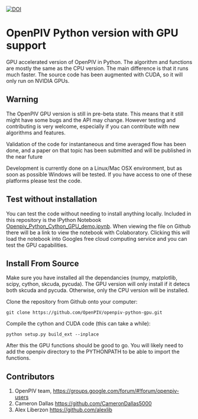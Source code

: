 
[![DOI](https://zenodo.org/badge/148214993.svg)](https://zenodo.org/badge/latestdoi/148214993)

# OpenPIV Python version with GPU support
GPU accelerated version of OpenPIV in Python. The algorithm and functions are mostly the same 
as the CPU version. The main difference is that it runs much faster. The source code has been 
augmented with CUDA, so it will only run on NVIDIA GPUs.


## Warning
The OpenPIV GPU version is still in pre-beta state. This means that
it still might have some bugs and the API may change. However testing and contributing
is very welcome, especially if you can contribute with new algorithms and features.

Validation of the code for instantaneous and time averaged flow has been done, and a 
paper on that topic has been submitted and will be published in the near future

Development is currently done on a Linux/Mac OSX environment, but as soon as possible 
Windows will be tested. If you have access to one of these platforms
please test the code. 


## Test without installation
You can test the code without needing to install anything locally. Included in this 
repository is the IPython Notebook [Openpiv_Python_Cython_GPU_demo.ipynb](Openpiv_Python_Cython_GPU_demo.ipynb). 
When viewing the file on Github there will be a link to view the notebook with Colaboratory. 
Clicking this will load the notebook into Googles free cloud computing service and you can test
the GPU capabilities. 


## Install From Source

Make sure you have installed all the dependancies (numpy, matplotlib, scipy, cython, skcuda, pycuda).
The GPU version will only install if it detecs both skcuda and pycuda. Otherwise, only the CPU version will be installed. 

Clone the repository from Github onto your computer:

    git clone https://github.com/OpenPIV/openpiv-python-gpu.git

Compile the cython and CUDA code (this can take a while):

    python setup.py build_ext --inplace
  
After this the GPU functions should be good to go. You will likely need to add the openpiv directory to the PYTHONPATH to be able to import the functions. 
  

## Contributors
1. OpenPIV team, https://groups.google.com/forum/#!forum/openpiv-users
2. Cameron Dallas https://github.com/CameronDallas5000
3. Alex Liberzon https://github.com/alexlib
